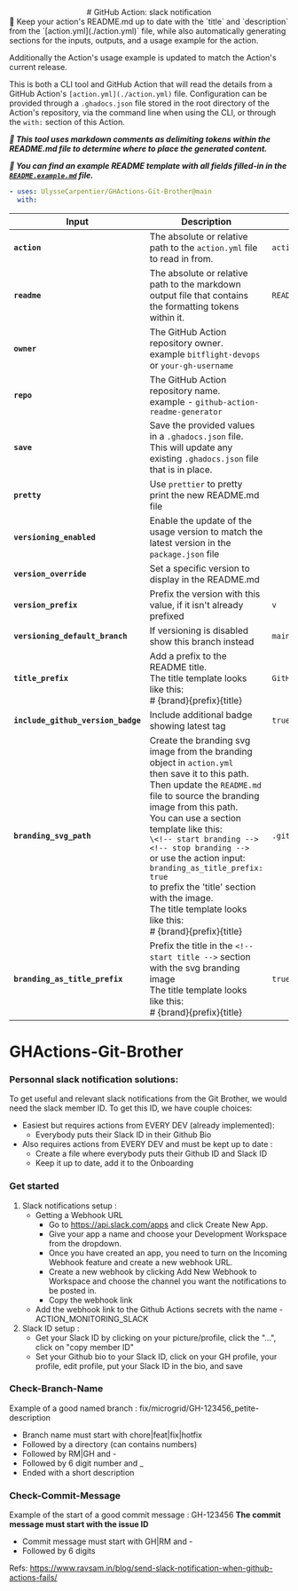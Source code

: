 <div align="center" width="100%">
<!-- start branding -->
<!-- end branding -->
<!-- start title -->
# GitHub Action: slack notification
<!-- end title -->
<!-- start badges -->
<!-- end badges -->

</div>
<!-- start description -->
📓 Keep your action's README.md up to date with the `title` and `description` from the `[action.yml](./action.yml)` file, while also automatically generating sections for the inputs, outputs, and a usage example for the action.

Additionally the Action's usage example is updated to match the Action's current release.

This is both a CLI tool and GitHub Action that will read the details from a GitHub Action's `[action.yml](./action.yml)` file. Configuration can be provided through a `.ghadocs.json` file stored in the root directory of the Action's repository, via the command line when using the CLI, or through the `with:` section of this Action.

**_📝 This tool uses markdown comments as delimiting tokens within the README.md file to determine where to place the generated content._**

**_🔗 You can find an example README template with all fields filled-in in the [`README.example.md`](README.example.md) file._**

<!-- end description -->
<!-- start contents -->
<!-- end contents -->
<!-- start usage -->

```yaml
- uses: UlysseCarpentier/GHActions-Git-Brother@main
  with:
```

<!-- end usage -->
<!-- start inputs -->

| **Input**                                     | **Description**                                                                                                                                                                                                                                                                                                                                                                                                                                                                                         | **Default**                               | **Required** |
| --------------------------------------------- | ------------------------------------------------------------------------------------------------------------------------------------------------------------------------------------------------------------------------------------------------------------------------------------------------------------------------------------------------------------------------------------------------------------------------------------------------------------------------------------------------------- | ----------------------------------------- | ------------ |
| **<code>action</code>**                       | The absolute or relative path to the <code>action.yml</code> file to read in from.                                                                                                                                                                                                                                                                                                                                                                                                                      | <code>action.yml</code>                   | **false**    |
| **<code>readme</code>**                       | The absolute or relative path to the markdown output file that contains the formatting tokens within it.                                                                                                                                                                                                                                                                                                                                                                                                | <code>README.md</code>                    | **false**    |
| **<code>owner</code>**                        | The GitHub Action repository owner.<br />example <code>bitflight-devops</code> or <code>your-gh-username</code>                                                                                                                                                                                                                                                                                                                                                                                         |                                           | **false**    |
| **<code>repo</code>**                         | The GitHub Action repository name.<br />example - <code>github-action-readme-generator</code>                                                                                                                                                                                                                                                                                                                                                                                                           |                                           | **false**    |
| **<code>save</code>**                         | Save the provided values in a <code>.ghadocs.json</code> file.<br />This will update any existing <code>.ghadocs.json</code> file that is in place.                                                                                                                                                                                                                                                                                                                                                     |                                           | **false**    |
| **<code>pretty</code>**                       | Use <code>prettier</code> to pretty print the new README.md file                                                                                                                                                                                                                                                                                                                                                                                                                                        |                                           | **false**    |
| **<code>versioning_enabled</code>**           | Enable the update of the usage version to match the latest version in the <code>package.json</code> file                                                                                                                                                                                                                                                                                                                                                                                                |                                           | **false**    |
| **<code>version_override</code>**             | Set a specific version to display in the README.md                                                                                                                                                                                                                                                                                                                                                                                                                                                      |                                           | **false**    |
| **<code>version_prefix</code>**               | Prefix the version with this value, if it isn't already prefixed                                                                                                                                                                                                                                                                                                                                                                                                                                        | <code>v</code>                            | **false**    |
| **<code>versioning_default_branch</code>**    | If versioning is disabled show this branch instead                                                                                                                                                                                                                                                                                                                                                                                                                                                      | <code>main</code>                         | **false**    |
| **<code>title_prefix</code>**                 | Add a prefix to the README title.<br />The title template looks like this:<br /># {brand}{prefix}{title}                                                                                                                                                                                                                                                                                                                                                                                                | <code>GitHub Action: </code>              | **false**    |
| **<code>include_github_version_badge</code>** | Include additional badge showing latest tag                                                                                                                                                                                                                                                                                                                                                                                                                                                             | <code>true</code>                         | **false**    |
| **<code>branding_svg_path</code>**            | Create the branding svg image from the branding object in `action.yml`<br />then save it to this path.<br />Then update the <code>README.md</code> file to source the branding image from this path.<br />You can use a section template like this:<br />`\<!-- start branding --><!-- stop branding -->`<br />or use the action input:<br />`branding_as_title_prefix: true`<br />to prefix the 'title' section with the image.<br />The title template looks like this:<br /># {brand}{prefix}{title} | <code>.github/ghadocs/branding.svg</code> | **false**    |
| **<code>branding_as_title_prefix</code>**     | Prefix the title in the <code>\<!-- start title --></code> section with the svg branding image<br />The title template looks like this:<br /># {brand}{prefix}{title}                                                                                                                                                                                                                                                                                                                                   | <code>true</code>                         | **false**    |

<!-- end inputs -->
<!-- start outputs -->
<!-- end outputs -->
<!-- start [.github/ghadocs/examples/] -->
<!-- end [.github/ghadocs/examples/] -->

# GHActions-Git-Brother

### Personnal slack notification solutions:

To get useful and relevant slack notifications from the Git Brother, we would need the slack member ID.
To get this ID, we have couple choices:

- Easiest but requires actions from EVERY DEV (already implemented):
  - Everybody puts their Slack ID in their Github Bio
- Also requires actions from EVERY DEV and must be kept up to date :
  - Create a file where everybody puts their Github ID and Slack ID
  - Keep it up to date, add it to the Onboarding

### Get started

1. Slack notifications setup :
   - Getting a Webhook URL
     - Go to https://api.slack.com/apps and click Create New App.
     - Give your app a name and choose your Development Workspace from the dropdown.
     - Once you have created an app, you need to turn on the Incoming Webhook feature and create a new webhook URL.
     - Create a new webhook by clicking Add New Webhook to Workspace and choose the channel you want the notifications to be posted in.
     - Copy the webhook link
   - Add the webhook link to the Github Actions secrets with the name - ACTION_MONITORING_SLACK
2. Slack ID setup :
   - Get your Slack ID by clicking on your picture/profile, click the "...", click on "copy member ID"
   - Set your Github bio to your Slack ID, click on your GH profile, your profile, edit profile, put your Slack ID in the bio, and save

### Check-Branch-Name

Example of a good named branch : fix/microgrid/GH-123456_petite-description

- Branch name must start with chore|feat|fix|hotfix
- Followed by a directory (can contains numbers)
- Followed by RM|GH and -
- Followed by 6 digit number and \_
- Ended with a short description

### Check-Commit-Message

Example of the start of a good commit message : GH-123456
**The commit message must start with the issue ID**

- Commit message must start with GH|RM and -
- Followed by 6 digits

Refs:
https://www.ravsam.in/blog/send-slack-notification-when-github-actions-fails/
